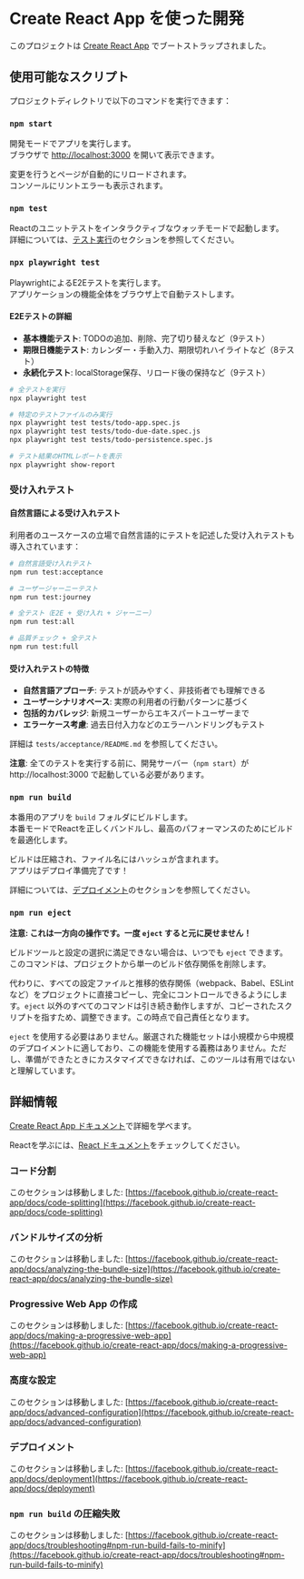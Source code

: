 # Create React App を使った開発

このプロジェクトは [Create React App](https://github.com/facebook/create-react-app) でブートストラップされました。

## 使用可能なスクリプト

プロジェクトディレクトリで以下のコマンドを実行できます：

### `npm start`

開発モードでアプリを実行します。\
ブラウザで [http://localhost:3000](http://localhost:3000) を開いて表示できます。

変更を行うとページが自動的にリロードされます。\
コンソールにリントエラーも表示されます。

### `npm test`

Reactのユニットテストをインタラクティブなウォッチモードで起動します。\
詳細については、[テスト実行](https://facebook.github.io/create-react-app/docs/running-tests)のセクションを参照してください。

### `npx playwright test`

PlaywrightによるE2Eテストを実行します。\
アプリケーションの機能全体をブラウザ上で自動テストします。

#### E2Eテストの詳細

- **基本機能テスト**: TODOの追加、削除、完了切り替えなど（9テスト）
- **期限日機能テスト**: カレンダー・手動入力、期限切れハイライトなど（8テスト）
- **永続化テスト**: localStorage保存、リロード後の保持など（9テスト）

```bash
# 全テストを実行
npx playwright test

# 特定のテストファイルのみ実行
npx playwright test tests/todo-app.spec.js
npx playwright test tests/todo-due-date.spec.js
npx playwright test tests/todo-persistence.spec.js

# テスト結果のHTMLレポートを表示
npx playwright show-report
```

### 受け入れテスト

#### 自然言語による受け入れテスト

利用者のユースケースの立場で自然言語的にテストを記述した受け入れテストも導入されています：

```bash
# 自然言語受け入れテスト
npm run test:acceptance

# ユーザージャーニーテスト
npm run test:journey

# 全テスト（E2E + 受け入れ + ジャーニー）
npm run test:all

# 品質チェック + 全テスト
npm run test:full
```

#### 受け入れテストの特徴

- **自然言語アプローチ**: テストが読みやすく、非技術者でも理解できる
- **ユーザーシナリオベース**: 実際の利用者の行動パターンに基づく
- **包括的カバレッジ**: 新規ユーザーからエキスパートユーザーまで
- **エラーケース考慮**: 過去日付入力などのエラーハンドリングもテスト

詳細は `tests/acceptance/README.md` を参照してください。

**注意**: 全てのテストを実行する前に、開発サーバー（`npm start`）が http://localhost:3000 で起動している必要があります。

### `npm run build`

本番用のアプリを `build` フォルダにビルドします。\
本番モードでReactを正しくバンドルし、最高のパフォーマンスのためにビルドを最適化します。

ビルドは圧縮され、ファイル名にはハッシュが含まれます。\
アプリはデプロイ準備完了です！

詳細については、[デプロイメント](https://facebook.github.io/create-react-app/docs/deployment)のセクションを参照してください。

### `npm run eject`

**注意: これは一方向の操作です。一度 `eject` すると元に戻せません！**

ビルドツールと設定の選択に満足できない場合は、いつでも `eject` できます。このコマンドは、プロジェクトから単一のビルド依存関係を削除します。

代わりに、すべての設定ファイルと推移的依存関係（webpack、Babel、ESLintなど）をプロジェクトに直接コピーし、完全にコントロールできるようにします。`eject` 以外のすべてのコマンドは引き続き動作しますが、コピーされたスクリプトを指すため、調整できます。この時点で自己責任となります。

`eject` を使用する必要はありません。厳選された機能セットは小規模から中規模のデプロイメントに適しており、この機能を使用する義務はありません。ただし、準備ができたときにカスタマイズできなければ、このツールは有用ではないと理解しています。

## 詳細情報

[Create React App ドキュメント](https://facebook.github.io/create-react-app/docs/getting-started)で詳細を学べます。

Reactを学ぶには、[React ドキュメント](https://reactjs.org/)をチェックしてください。

### コード分割

このセクションは移動しました: [https://facebook.github.io/create-react-app/docs/code-splitting](https://facebook.github.io/create-react-app/docs/code-splitting)

### バンドルサイズの分析

このセクションは移動しました: [https://facebook.github.io/create-react-app/docs/analyzing-the-bundle-size](https://facebook.github.io/create-react-app/docs/analyzing-the-bundle-size)

### Progressive Web App の作成

このセクションは移動しました: [https://facebook.github.io/create-react-app/docs/making-a-progressive-web-app](https://facebook.github.io/create-react-app/docs/making-a-progressive-web-app)

### 高度な設定

このセクションは移動しました: [https://facebook.github.io/create-react-app/docs/advanced-configuration](https://facebook.github.io/create-react-app/docs/advanced-configuration)

### デプロイメント

このセクションは移動しました: [https://facebook.github.io/create-react-app/docs/deployment](https://facebook.github.io/create-react-app/docs/deployment)

### `npm run build` の圧縮失敗

このセクションは移動しました: [https://facebook.github.io/create-react-app/docs/troubleshooting#npm-run-build-fails-to-minify](https://facebook.github.io/create-react-app/docs/troubleshooting#npm-run-build-fails-to-minify)
